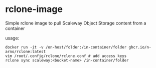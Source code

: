 rclone-image
============

Simple rclone image to pull Scaleway Object Storage content from a container

usage:
```
docker run -it -v /on-host/folder:/in-container/folder ghcr.io/n-arno/rclone:latest
vim /root/.config/rclone/rclone.conf # add access keys
rclone sync scaleway:<bucket-name> /in-container/folder
```

